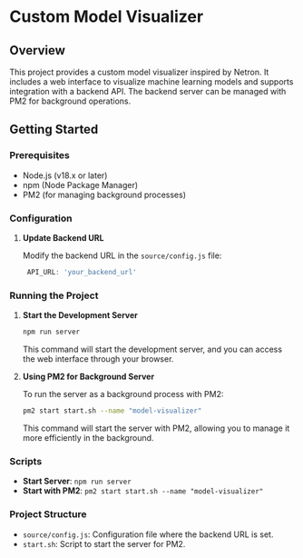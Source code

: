 # Custom Model Visualizer

## Overview

This project provides a custom model visualizer inspired by Netron. It includes a web interface to visualize machine learning models and supports integration with a backend API. The backend server can be managed with PM2 for background operations.

## Getting Started

### Prerequisites

- Node.js (v18.x or later)
- npm (Node Package Manager)
- PM2 (for managing background processes)

### Configuration

1. **Update Backend URL**

   Modify the backend URL in the `source/config.js` file:

   ```javascript
    API_URL: 'your_backend_url'
   ```

### Running the Project

1. **Start the Development Server**

   ```bash
   npm run server
   ```

   This command will start the development server, and you can access the web interface through your browser.

2. **Using PM2 for Background Server**

   To run the server as a background process with PM2:

   ```bash
   pm2 start start.sh --name "model-visualizer"
   ```

   This command will start the server with PM2, allowing you to manage it more efficiently in the background.

### Scripts

- **Start Server**: `npm run server`
- **Start with PM2**: `pm2 start start.sh --name "model-visualizer"`

### Project Structure

- `source/config.js`: Configuration file where the backend URL is set.
- `start.sh`: Script to start the server for PM2.